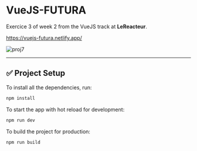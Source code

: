 # VueJS-FUTURA

Exercice 3 of week 2 from the VueJS track at **LeReacteur**.

https://vuejs-futura.netlify.app/

![proj7](https://github.com/user-attachments/assets/ee16e058-d349-459c-9754-b7501278a751)

---

## ✅ Project Setup

To install all the dependencies, run:

```bash
npm install
```

To start the app with hot reload for development:

```bash
npm run dev
```

To build the project for production:

```bash
npm run build
```
